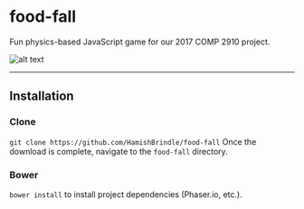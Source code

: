 # food-fall
Fun physics-based JavaScript game for our 2017 COMP 2910 project.

![alt text](https://github.com/HamishBrindle/food-fall/blob/master/data/images/artwork.jpg "Artwork")

---

## Installation

### Clone
`git clone https://github.com/HamishBrindle/food-fall`
Once the download is complete, navigate to the `food-fall` directory.

### Bower
`bower install` 
to install project dependencies (Phaser.io, etc.).